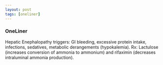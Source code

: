 ```yaml
---
layout: post
tags: [oneliner]
---
```



### OneLiner

Hepatic Enephalopathy triggers: GI bleeding, excessive protein intake, infections, sedatives, metabolic derangements (hypokalemia). Rx: Lactulose (increases conversion of ammonia to ammonium) and rifaximin (decreases intraluminal ammonia production).
